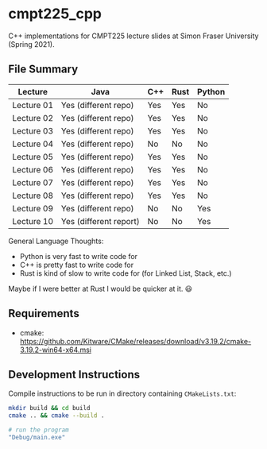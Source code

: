 # cmpt225_cpp

C++ implementations for CMPT225 lecture slides at Simon Fraser University (Spring 2021).

## File Summary

| Lecture | Java | C++ | Rust | Python |
| ------- | ---- | --- | ---- | ------ |
| Lecture 01 | Yes (different repo) | Yes | Yes | No |
| Lecture 02 | Yes (different repo) | Yes | Yes | No |
| Lecture 03 | Yes (different repo) | Yes | Yes | No |
| Lecture 04 | Yes (different repo) | No | No | No |
| Lecture 05 | Yes (different repo) | Yes | Yes | No |
| Lecture 06 | Yes (different repo) | Yes | Yes | No |
| Lecture 07 | Yes (different repo) | Yes | Yes | No |
| Lecture 08 | Yes (different repo)  | Yes | Yes | No |
| Lecture 09 | Yes (different repo) | No | No | Yes |
| Lecture 10 | Yes (different report) | No | No | Yes |

General Language Thoughts:

* Python is very fast to write code for
* C++ is pretty fast to write code for
* Rust is kind of slow to write code for (for Linked List, Stack, etc.)

Maybe if I were better at Rust I would be quicker at it. :smiley:

## Requirements

* cmake: https://github.com/Kitware/CMake/releases/download/v3.19.2/cmake-3.19.2-win64-x64.msi


## Development Instructions

Compile instructions to be run in directory containing ``CMakeLists.txt``:

```bash
mkdir build && cd build
cmake .. && cmake --build .

# run the program
"Debug/main.exe"
```
